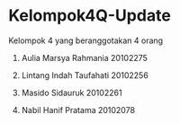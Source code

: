 # Kelompok4Q-Update
Kelompok 4 yang beranggotakan 4 orang

1. Aulia Marsya Rahmania 20102275

2. Lintang Indah Taufahati 20102256

3. Masido Sidauruk 20102261

4. Nabil Hanif Pratama 20102078
